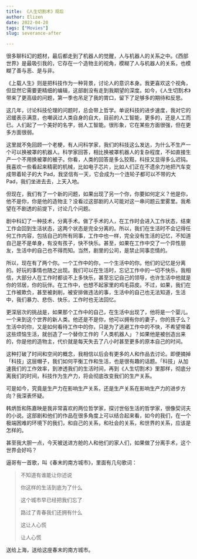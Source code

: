 ```yaml
---
title: 《人生切割术》观后
author: Elizen
date: 2022-04-20
tags: ["Movies"]
slug: severance-after

---
```


很多聊科幻的题材，最后都走到了机器人的觉醒，人与机器人的关系之中。《西部世界》是最吸引我的，它存在一个造物主的视角，模糊了人与机器人的关系，也模糊了善与恶、是与非。

《上载人生》则是把科技作为一种背景，讨论人的意识本身。我更喜欢这个视角，但显然它需要更精细的编辑，这部剧没有走到我期望的深度。如今，《人生切割术》带来了更高级的问题，第一季也吊足了我的胃口，留下了足够多的期待和反思。

这几年，讨论科技伦理的问题时，总会带上哲学。单说科技的进步速度，我对它的迟缓表示满意，也嘲讽过人类自身的自大，目前的人工智能，更多的，还是人工而已。人们起了一个美好的名字，弱人工智能。很形象，它在某些方面很强，但在更多方面很弱。

这里就不免回顾一个老梗，有人问科学家，我们的科技这么发达，为什么不生产一个可以换被罩的机器人。科学家回答，相比换被罩机器人的复杂程度，不如直接生产一个不用换被罩的被子。你看，人类的回答是多么狡黠，科技又显得多么迟钝。我喜欢一些看起来精密的机械，比如电子芯片，比如人们正在不遗余力地把汽车变成带着轮子的大 Pad，我坚信有一天，它会成为一个连轮子都可以不带的大 Pad，我们坐进去去，上天入地。

但现在，我们有了一个新的问题，如果出现了另一个你，你要如何定义？他是你，他不是你，你是他的造物主？没看过这部剧的人可能对这一串问题云里雾里。我希望在不剧透的前提下，讨论几个问题。

剧中科幻了一种技术，分离手术。做了手术的人，在工作时会进入工作状态，结束工作会回到生活状态，这两个状态是完全分离的。所以，我们在生活时不会记得任何工作内容，包括自己的所有同事，工作中也一样，完全没有生活的记忆，不知道自己是不是单身，有没有孩子，快不快乐。甚至，如果在工作中交了一个异性朋友，生活中的自己也不得而知。当然，剧里的公司，是禁止同事恋情的。

所以，现在有了两个你。一个工作中的你，一个生活中的你。他们的记忆是分离的。好玩的事情也随之出现。我们可以在生活时，忘记工作中的一切不快乐，我相信，大部分人在工作时都谈不上多快乐，甚至忘记自己的领导，也许生活中他就是你的邻居，你的玩伴。在工作中，也想不起家里的鸡毛蒜皮。不过，如果，我们在工作被欺负，甚至被剥削，被安排做违法的事，生活中的自己也无法知道，生活中，我们暴力、悲伤、快乐，工作时也无法回忆。

更深层次的挑战是，如果那个工作中的自己，在生活中出现了，他将是一个婴儿。一个来到这个世界的新人类。他还是不是你，他可以拥有你的妻子，你的孩子么？生活中的你，又是如何看待工作中的你，只是为了逃避工作中的不快，不希望带着这些烦恼生活，就创造了一个替你工作的「人类机器人」？如果他是被创造出来的，你是他的造物主，代价就是每天失去了八小时甚至更多的原本自己的时间。

这种打破了时间和空间的概念，我相信以后会有更多的人和作品去讨论。即便摘掉「科技」这层帽子，我们如何平衡工作和生活，也是很有趣的话题。「科技」从加速我们的工作效率，到渗透我们的生活时间，再到《人生切割术》里那样，彻底分离我们的时间，科技作为生产力，将会彻底改变我们的生产关系。

可是如今，究竟是生产力在影响生产关系，还是生产关系在影响生产力的进步方向？我深表怀疑。

韩炳哲和陈嘉映是我非常喜欢的两位哲学家，探讨世俗生活的哲学家，很像契诃夫的小说。这部剧和他们的作品在很多角度上可以结合起来看，如今的我们，在一个极端困难的环境下的我们，和自己的关系，和社会的关系，和世界的关系，应该是怎样的。

甚至我大胆一点，今天被送进方舱的人和他们的家人们，如果做了分离手术，这个世界会好吗？

逼哥有一首歌，叫《春末的南方城市》，里面有几句歌词：

> 不知道有谁能让你述说
> 
> 你这样的生活到底为了什么
> 
> 这个城市早已经把我们忘了
> 
> 路过了青春我们还拥有什么
> 
> 这让人心慌
> 
> 让人心慌

送给上海，送给这座春末的南方城市。


 